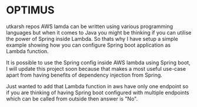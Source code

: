 # OPTIMUS
utkarsh repos 
AWS lamda can be written using various programming languages but when it comes to Java you might be thinking if you can utilise the power of Spring inside Lambda. So thats why I have setup a simple example showing how you can configure Spring boot application as Lambda function.

It is possible to use the Spring config inside AWS lambda using Spring boot, I will update this project soon because that makes a most useful use-case apart from having benefits of dependency injection from Spring.

Just wanted to add that Lambda function in aws have only one endpoint so if you are thinking of having Spring boot configured with multiple endpoints which can be called from outside then answer is "No".

